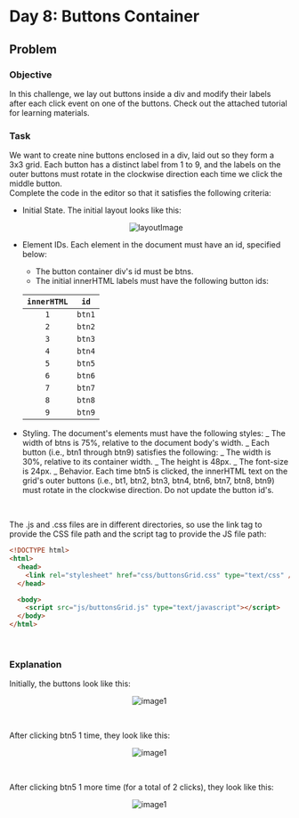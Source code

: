 # Day 8: Buttons Container

## Problem

### Objective

<p>In this challenge, we lay out buttons inside a div and modify their labels after each click event on one of the buttons. Check out the attached tutorial for learning materials.</p>

### Task

<p>We want to create nine buttons enclosed in a div, laid out so they form a 3x3 grid. Each button has a distinct label from 1 to 9, and the labels on the outer buttons must rotate in the clockwise direction each time we click the middle button.
<br>
Complete the code in the editor so that it satisfies the following criteria:
</p>

- Initial State. The initial layout looks like this:
  <div align="center">

  ![layoutImage](https://s3.amazonaws.com/hr-challenge-images/0/1456631615-634977c808-ScreenShot2016-02-28at9.22.14AM.png)

</div>

- Element IDs. Each element in the document must have an id, specified below:

  - The button container div's id must be btns.
  - The initial innerHTML labels must have the following button ids:
  <table class="challenge-body-table" align="center">
      <thead>
      <tr>
      <th align="center"><code>innerHTML</code></th>
      <th align="center"><code>id</code></th>
      </tr>
      </thead>
      <tbody><tr>
      <td align="center"><code>1</code></td>
      <td align="center"><code>btn1</code></td>
      </tr>
      <tr>
      <td align="center"><code>2</code></td>
      <td align="center"><code>btn2</code></td>
      </tr>
      <tr>
      <td align="center"><code>3</code></td>
      <td align="center"><code>btn3</code></td>
      </tr>
      <tr>
      <td align="center"><code>4</code></td>
      <td align="center"><code>btn4</code></td>
      </tr>
      <tr>
      <td align="center"><code>5</code></td>
      <td align="center"><code>btn5</code></td>
      </tr>
      <tr>
      <td align="center"><code>6</code></td>
      <td align="center"><code>btn6</code></td>
      </tr>
      <tr>
      <td align="center"><code>7</code></td>
      <td align="center"><code>btn7</code></td>
      </tr>
      <tr>
      <td align="center"><code>8</code></td>
      <td align="center"><code>btn8</code></td>
      </tr>
      <tr>
      <td align="center"><code>9</code></td>
      <td align="center"><code>btn9</code></td>
      </tr>
      </tbody>
  </table>

- Styling. The document's elements must have the following styles:
_ The width of btns is 75%, relative to the document body's width.
_ Each button (i.e., btn1 through btn9) satisfies the following:
_ The width is 30%, relative to its container width.
_ The height is 48px.
_ The font-size is 24px.
_ Behavior. Each time btn5 is clicked, the innerHTML text on the grid's outer buttons (i.e., bt1, btn2, btn3, btn4, btn6, btn7, btn8, btn9) must rotate in the clockwise direction. Do not update the button id's.
<br>
<p>The .js and .css files are in different directories, so use the link tag to provide the CSS file path and the script tag to provide the JS file path:</p>

```html
<!DOCTYPE html>
<html>
  <head>
    <link rel="stylesheet" href="css/buttonsGrid.css" type="text/css" />
  </head>

  <body>
    <script src="js/buttonsGrid.js" type="text/javascript"></script>
  </body>
</html>
```

<br>

### Explanation

<p>Initially, the buttons look like this:</p>
<div align="center">

![image1](https://s3.amazonaws.com/hr-challenge-images/0/1456632368-64062011d3-ScreenShot2016-02-28at9.22.14AM.png)

</div>
<br>
<p>After clicking btn5 1 time, they look like this:</p>
<div align="center">

![image1](https://s3.amazonaws.com/hr-challenge-images/0/1456632450-3cda1c5938-ScreenShot2016-02-28at9.37.00AM.png)

</div>
<br>
<p>After clicking btn5 1 more time (for a total of 2 clicks), they look like this:</p>
<div align="center">

![image1](https://s3.amazonaws.com/hr-challenge-images/0/1456632516-9a0d9cef8a-ScreenShot2016-02-28at9.38.04AM.png)

</div>

